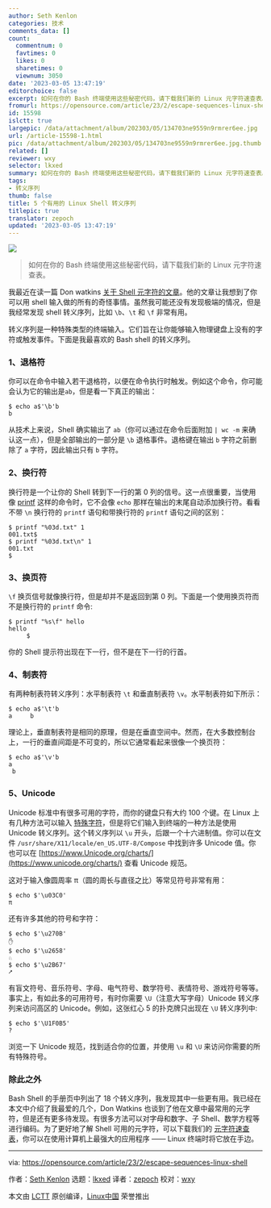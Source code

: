 ```yaml
---
author: Seth Kenlon
categories: 技术
comments_data: []
count:
  commentnum: 0
  favtimes: 0
  likes: 0
  sharetimes: 0
  viewnum: 3050
date: '2023-03-05 13:47:19'
editorchoice: false
excerpt: 如何在你的 Bash 终端使用这些秘密代码，请下载我们新的 Linux 元字符速查表。
fromurl: https://opensource.com/article/23/2/escape-sequences-linux-shell
id: 15598
islctt: true
largepic: /data/attachment/album/202303/05/134703ne9559n9rmrer6ee.jpg
url: /article-15598-1.html
pic: /data/attachment/album/202303/05/134703ne9559n9rmrer6ee.jpg.thumb.jpg
related: []
reviewer: wxy
selector: lkxed
summary: 如何在你的 Bash 终端使用这些秘密代码，请下载我们新的 Linux 元字符速查表。
tags:
- 转义序列
thumb: false
title: 5 个有用的 Linux Shell 转义序列
titlepic: true
translator: zepoch
updated: '2023-03-05 13:47:19'
---
```


![](/data/attachment/album/202303/05/134703ne9559n9rmrer6ee.jpg)



> 
> 如何在你的 Bash 终端使用这些秘密代码，请下载我们新的 Linux 元字符速查表。
> 
> 
> 


我最近在读一篇 Don watkins [关于 Shell 元字符的文章](https://opensource.com/article/22/2/metacharacters-linux)。他的文章让我想到了你可以用 shell 输入做的所有的奇怪事情。虽然我可能还没有发现极端的情况，但是我经常发现 shell 转义序列，比如 `\b`、`\t` 和 `\f` 非常有用。


转义序列是一种特殊类型的终端输入。它们旨在让你能够输入物理键盘上没有的字符或触发事件。下面是我最喜欢的 Bash shell 的转义序列。


### 1、退格符


你可以在命令中输入若干退格符，以便在命令执行时触发。例如这个命令，你可能会认为它的输出是`ab`，但是看一下真正的输出：



```
$ echo a$'\b'b
b

```

从技术上来说，Shell 确实输出了 `ab`（你可以通过在命令后面附加 `| wc -m` 来确认这一点），但是全部输出的一部分是 `\b` 退格事件。退格键在输出 `b` 字符之前删除了 `a` 字符，因此输出只有 `b` 字符。


### 2、换行符


换行符是一个让你的 Shell 转到下一行的第 0 列的信号。这一点很重要，当使用像 [printf](https://opensource.com/article/20/8/printf) 这样的命令时，它不会像 `echo` 那样在输出的末尾自动添加换行符。看看不带 `\n` 换行符的 `printf` 语句和带换行符的 `printf` 语句之间的区别：



```
$ printf "%03d.txt" 1
001.txt$
$ printf "%03d.txt\n" 1
001.txt
$

```

### 3、换页符


`\f` 换页信号就像换行符，但是却并不是返回到第 0 列。下面是一个使用换页符而不是换行符的 `printf` 命令:



```
$ printf "%s\f" hello
hello
     $

```

你的 Shell 提示符出现在下一行，但不是在下一行的行首。


### 4、制表符


有两种制表符转义序列：水平制表符 `\t` 和垂直制表符 `\v`。水平制表符如下所示：



```
$ echo a$'\t'b
a     b

```

理论上，垂直制表符是相同的原理，但是在垂直空间中。然而，在大多数控制台上，一行的垂直间距是不可变的，所以它通常看起来很像一个换页符：



```
$ echo a$'\v'b
a
 b

```

### 5、Unicode


Unicode 标准中有很多可用的字符，而你的键盘只有大约 100 个键。在 Linux 上有几种方法可以输入 [特殊字符](https://opensource.com/article/22/7/linux-compose-key-cheat-sheet)，但是将它们输入到终端的一种方法是使用 Unicode 转义序列。这个转义序列以 `\u` 开头，后跟一个十六进制值。你可以在文件 `/usr/share/X11/locale/en_US.UTF-8/Compose` 中找到许多 Unicode 值。你也可以在 [https://www.Unicode.org/charts/](https://www.unicode.org/charts/) 查看 Unicode 规范。


这对于输入像圆周率 π（圆的周长与直径之比）等常见符号非常有用：



```
$ echo $'\u03C0'
π

```

还有许多其他的符号和字符：



```
$ echo $'\u270B'
✋
$ echo $'\u2658'
♘
$ echo $'\u2B67'
⭧

```

有盲文符号、音乐符号、字母、电气符号、数学符号、表情符号、游戏符号等等。事实上，有如此多的可用符号，有时你需要 `\U`（注意大写字母）Unicode 转义序列来访问高区的 Unicode。例如，这张红心 5 的扑克牌只出现在 `\U` 转义序列中:



```
$ echo $'\U1F0B5'
?

```

浏览一下 Unicode 规范，找到适合你的位置，并使用 `\u` 和 `\U` 来访问你需要的所有特殊符号。


### 除此之外


Bash Shell 的手册页中列出了 18 个转义序列，我发现其中一些更有用。我已经在本文中介绍了我最爱的几个，Don Watkins 也谈到了他在文章中最常用的元字符，但是还有更多待发现。有很多方法可以对字母和数字、子 Shell、数学方程等进行编码。为了更好地了解 Shell 可用的元字符，可以下载我们的 [元字符速查表](https://opensource.com/downloads/linux-metacharacters-cheat-sheet)，你可以在使用计算机上最强大的应用程序 —— Linux 终端时将它放在手边。




---


via: <https://opensource.com/article/23/2/escape-sequences-linux-shell>


作者：[Seth Kenlon](https://opensource.com/users/seth) 选题：[lkxed](https://github.com/lkxed/) 译者：[zepoch](https://github.com/zepoch) 校对：[wxy](https://github.com/wxy)


本文由 [LCTT](https://github.com/LCTT/TranslateProject) 原创编译，[Linux中国](https://linux.cn/) 荣誉推出